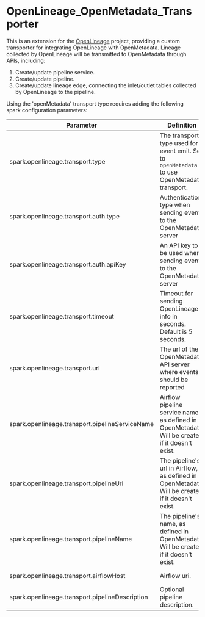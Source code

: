 # OpenLineage_OpenMetadata_Transporter
This is an extension for the [OpenLineage](https://github.com/OpenLineage/OpenLineage) project, providing a custom transporter for integrating OpenLineage with OpenMetadata.
Lineage collected by OpenLineage will be transmitted to OpenMetadata through APIs, including:
1. Create/update pipeline service.
2. Create/update pipeline.
3. Create/update lineage edge, connecting the inlet/outlet tables collected by OpenLineage to the pipeline.

Using the 'openMetadata' transport type requires adding the following spark configuration parameters:

| Parameter                                    | Definition                                                                                    | Example                                    |
----------------------------------------------|-----------------------------------------------------------------------------------------------|--------------------------------------------
| spark.openlineage.transport.type             | The transport type used for event emit. Set to `openMetadata` to use OpenMetadata transport.  | openMetadata                               |
| spark.openlineage.transport.auth.type      | Authentication type when sending events to the OpenMetadata server                            | api_key                                    |
| spark.openlineage.transport.auth.apiKey      | An API key to be used when sending events to the OpenMetadata server                          | abcdefghijk                                |
| spark.openlineage.transport.timeout          | Timeout for sending OpenLineage info in seconds. Default is 5 seconds.                        | 30                                         |
| spark.openlineage.transport.url              | The url of the OpenMetadata API server where events should be reported                        | http://my-openMetadata-staging             |
| spark.openlineage.transport.pipelineServiceName              | Airflow pipeline service name, as defined in OpenMetadata. Will be created if it doesn't exist. | my-airflow-staging |
| spark.openlineage.transport.pipelineUrl              | The pipeline's url in Airflow, as defined in OpenMetadata. Will be created if it doesn't exist. | http://my-airflow-staging/tree?dag_id=my-etl |
| spark.openlineage.transport.pipelineName              | The pipeline's name, as defined in OpenMetadata. Will be created if it doesn't exist.         | my-etl                                     |
| spark.openlineage.transport.airflowHost              | Airflow uri.                                                                                  | http://my-airflow-staging                  |
| spark.openlineage.transport.pipelineDescription      | Optional pipeline description. | This is my ETL                          |

